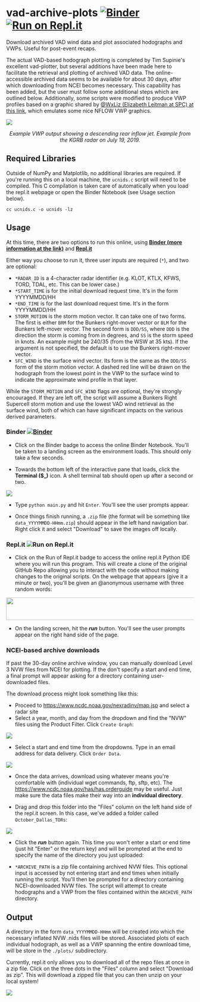 # vad-archive-plots [![Binder](https://mybinder.org/badge_logo.svg)](https://mybinder.org/v2/gh/lcarlaw/vad-archive-plots/master?urlpath=lab) [![Run on Repl.it](https://repl.it/badge/github/lcarlaw/vad-archive-plots)](https://repl.it/github/lcarlaw/vad-archive-plots)
Download archived VAD wind data and plot associated hodographs and VWPs. Useful for post-event recaps.

The actual VAD-based hodograph plotting is completed by Tim Supinie's excellent vad-plotter, but several additions have been made here to facilitate the retrieval and plotting of archived VAD data. The online-accessible archived data seems to be available for about 30 days, after which downloading from NCEI becomes necessary. This capability has been added, but the user must follow some additional steps which are outlined below. Additionally, some scripts were modified to produce VWP profiles based on a graphic shared by [@WxLiz (Elizabeth Leitman at SPC) at this link](https://twitter.com/WxLiz/status/1152433001227268096), which emulates some nice NFLOW VWP graphics.

![](https://github.com/lcarlaw/vad-archive-plots/blob/master/example_images/KGRB_vwp.png?raw=true)
<p align="center">
  <em>Example VWP output showing a descending rear inflow jet. Example from the KGRB radar on July 19, 2019.</em>
</p>

## Required Libraries
Outside of NumPy and Matplotlib, no additional libraries are required. If you're running this on a local machine, the `ucnids.c` script will need to be compiled. This C compilation is taken care of automatically when you load the repl.it webpage or open the Binder Notebook (see Usage section below).

```
cc ucnids.c -o ucnids -lz
```

## Usage
At this time, there are two options to run this online, using **[Binder (more information at the link)](https://mybinder.org/)** and **[Repl.it](repl.it)**

Either way you choose to run it, three user inputs are required (`*`), and two are optional:

* `*RADAR_ID` is a 4-character radar identifier (e.g. KLOT, KTLX, KFWS, TORD, TDAL, etc. This can be lower case.)
* `*START_TIME` is for the initial download request time. It's in the form YYYYMMDD/HH
* `*END_TIME` is for the last download request time. It's in the form YYYYMMDD/HH
* `STORM_MOTION` is the storm motion vector. It can take one of two forms. The first is either `BRM` for the Bunkers right-mover vector or `BLM` for the Bunkers left-mover vector. The second form is `DDD/SS`, where `DDD` is the direction the storm is coming from in degrees, and `SS` is the storm speed in knots. An example might be 240/35 (from the WSW at 35 kts).  If the argument is not specified, the default is to use the Bunkers right-mover vector.
* `SFC_WIND` is the surface wind vector. Its form is the same as the `DDD/SS` form of the storm motion vector. A dashed red line will be drawn on the hodograph from the lowest point in the VWP to the surface wind to indicate the approximate wind profile in that layer.

While the `STORM_MOTION` and `SFC_WIND` flags are optional, they're strongly encouraged. If they are left off, the script will assume a Bunkers Right Supercell storm motion and use the lowest VAD wind retrieval as the surface wind, both of which can have significant impacts on the various derived parameters.

### Binder [![Binder](https://mybinder.org/badge_logo.svg)](https://mybinder.org/v2/gh/lcarlaw/vad-archive-plots/master?urlpath=lab)

* Click on the Binder badge to access the online Binder Notebook. You'll be taken to a landing screen as the environment loads. This should only take a few seconds.

* Towards the bottom left of the interactive pane that loads, click the **Terminal ($_)** icon. A shell terminal tab should open up after a second or two.

![](https://raw.githubusercontent.com/lcarlaw/vad-archive-plots/master/example_images/binder_landing.png)

* Type `python main.py` and hit `Enter`. You'll see the user prompts appear.

* Once things finish running, a `.zip` file (the format will be something like `data_YYYYMMDD-HHmm.zip`) should appear in the left hand navigation bar. Right click it and select "Download" to save the images off locally.

### Repl.it ![Run on Repl.it](https://repl.it/badge/github/lcarlaw/vad-archive-plots)

* Click on the Run of Repl.it badge to access the online repl.it Python IDE where you will run this program. This will create a clone of the original GitHub Repo allowing you to interact with the code without making changes to the original scripts. On the webpage that appears (give it a minute or two), you'll be given an @anonymous username with three random words:

<p align="center">
  <img width="750" height="60" src="https://github.com/lcarlaw/vad-archive-plots/blob/master/example_images/username.png?raw=true">
</p>

* On the landing screen, hit the ***run*** button. You'll see the user prompts appear on the right hand side of the page.

### NCEI-based archive downloads
If past the 30-day online archive window, you can manually download Level 3 NVW files from NCEI for plotting. If the don't specify a start and end time, a final prompt will appear asking for a directory containing user-downloaded files.

The download process might look something like this:

* Proceed to https://www.ncdc.noaa.gov/nexradinv/map.jsp and select a radar site
* Select a year, month, and day from the dropdown and find the "NVW" files using the Product Filter. Click `Create Graph`:

![](https://raw.githubusercontent.com/lcarlaw/vad-archive-plots/master/example_images/NCEI_step_1.png)

* Select a start and end time from the dropdowns. Type in an email address for data delivery. Click `Order Data`.

![](https://raw.githubusercontent.com/lcarlaw/vad-archive-plots/master/example_images/NCEI_step_2.png)

* Once the data arrives, download using whatever means you're comfortable with (individual wget commands, ftp, sftp, etc). The https://www.ncdc.noaa.gov/has/has.orderguide may be useful. Just make sure the data files make their way into an **individual directory**.

* Drag and drop this folder into the "Files" column on the left hand side of the repl.it screen. In this case, we've added a folder called `October_Dallas_TORs`:

![](https://github.com/lcarlaw/vad-archive-plots/blob/master/example_images/file_upload.png)

* Click the ***run*** button again. This time you won't enter a start or end time (just hit "Enter" or the return key) and will be prompted at the end to specify the name of the directory you just uploaded:

* `*ARCHIVE_PATH` is a zip file containing archived NVW files. This optional input is accessed by not entering start and end times when initially running the script.  You'll then be prompted for a directory containing NCEI-downloaded NVW files. The script will attempt to create hodographs and a VWP from the files contained within the `ARCHIVE_PATH` directory.

## Output
A directory in the form `data_YYYYMMDD-HHmm` will be created into which the necessary inflated NVW .nids files will be stored. Associated plots of each individual hodograph, as well as a VWP spanning the entire download time, will be store in the `./plots/` subdirectory.

Currently, repl.it only allows you to download all of the repo files at once in a zip file. Click on the three dots in the "Files" column and select "Download as zip". This will download a zipped file that you can then unzip on your local system!

![](https://github.com/lcarlaw/vad-archive-plots/blob/master/example_images/download_example.png)

